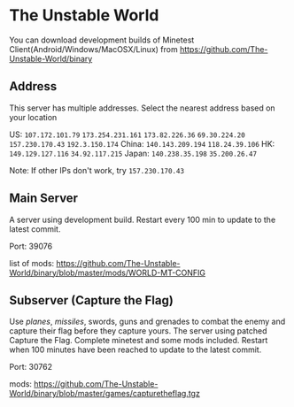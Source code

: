 # The Unstable World

You can download development builds of Minetest Client(Android/Windows/MacOSX/Linux) from https://github.com/The-Unstable-World/binary

## Address

This server has multiple addresses. Select the nearest address based on your location

US: `107.172.101.79` `173.254.231.161` `173.82.226.36` `69.30.224.20` `157.230.170.43` `192.3.150.174`
China: `140.143.209.194` `118.24.39.106`
HK: `149.129.127.116` `34.92.117.215`
Japan: `140.238.35.198` `35.200.26.47`

Note: If other IPs don't work, try `157.230.170.43`

## Main Server

A server using development build. Restart every 100 min to update to the latest commit.

Port: 39076

list of mods: https://github.com/The-Unstable-World/binary/blob/master/mods/WORLD-MT-CONFIG


## Subserver (Capture the Flag)

Use *planes*, *missiles*, swords, guns and grenades to combat the enemy and capture their flag before they capture yours. The server using patched Capture the Flag. Complete minetest and some mods included. Restart when 100 minutes have been reached to update to the latest commit.

Port: 30762

mods: https://github.com/The-Unstable-World/binary/blob/master/games/capturetheflag.tgz
